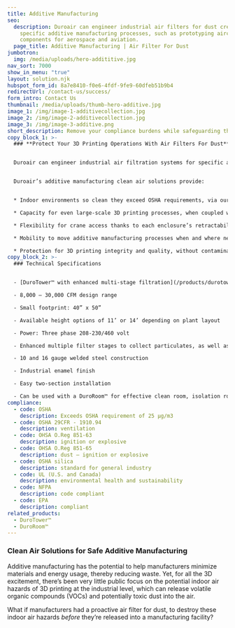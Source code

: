 ```yaml
---
title: Additive Manufacturing
seo:
  description: Duroair can engineer industrial air filters for dust created by
    specific additive manufacturing processes, such as prototyping aircraft
    components for aerospace and aviation.
  page_title: Additive Manufacturing | Air Filter For Dust
jumbotron:
  img: /media/uploads/hero-addititive.jpg
nav_sort: 7000
show_in_menu: "true"
layout: solution.njk
hubspot_form_id: 8a7e8410-f0e6-4fdf-9fe9-60dfeb51b9b4
redirectUrl: /contact-us/success/
form_intro: Contact Us
thumbnail: /media/uploads/thumb-hero-additive.jpg
image_1: /img/image-1-additivecollection.jpg
image_2: /img/image-2-additivecollection.jpg
image_3: /img/image-3-additive.png
short_description: Remove your compliance burdens while safeguarding the shop floor.
copy_block_1: >-
  ### **Protect Your 3D Printing Operations With Air Filters For Dust**


  Duroair can engineer industrial air filtration systems for specific additive manufacturing processes, such as prototyping aircraft components for aerospace and aviation. Armed with this technology, manufacturers can use 3D printing to innovate, without exposing facility employees to dust and gaseous particulates that can threaten safety and productivity.


  Duroair’s additive manufacturing clean air solutions provide:


  * Indoor environments so clean they exceed OSHA requirements, via our patented [Taper Draft Airflow Technology](https://www.duroair.com/products/taper-draft-airflow-technology/)

  * Capacity for even large-scale 3D printing processes, when coupled with Duroair’s [modular enclosures](/products/duroroom) that can be custom-tailored for specific applications

  * Flexibility for crane access thanks to each enclosure’s retractability, that won’t interfere with current ventilation infrastructure

  * Mobility to move additive manufacturing processes when and where needed, without interrupting other cellular workflows

  * Protection for 3D printing integrity and quality, without contamination from corrosive dust and hazardous fumes
copy_block_2: >-
  ### Technical Specifications


  - [DuroTower™ with enhanced multi-stage filtration](/products/durotower):

  - 8,000 – 30,000 CFM design range

  - Small footprint: 40” x 50”

  - Available height options of 11’ or 14’ depending on plant layout

  - Power: Three phase 208-230/460 volt

  - Enhanced multiple filter stages to collect particulates, as well as VOC reduction for various contaminant situations 

  - 10 and 16 gauge welded steel construction

  - Industrial enamel finish

  - Easy two-section installation

  - Can be used with a DuroRoom™ for effective clean room, isolation room, or dust collection applications
compliance:
  - code: OSHA
    description: Exceeds OSHA requirement of 25 μg/m3
  - code: OSHA 29CFR - 1910.94
    description: ventilation
  - code: OHSA O.Reg 851-63
    description: ignition or explosive
  - code: OHSA O.Reg 851-65
    description: dust – ignition or explosive
  - code: OSHA silica
    description: standard for general industry
  - code: UL (U.S. and Canada)
    description: environmental health and sustainability
  - code: NFPA
    description: code compliant
  - code: EPA
    description: compliant
related_products:
  - DuroTower™
  - DuroRoom™
---
```

### Clean Air Solutions for Safe Additive Manufacturing

Additive manufacturing has the potential to help manufacturers minimize materials and energy usage, thereby reducing waste. Yet, for all the 3D excitement, there’s been very little public focus on the potential indoor air hazards of 3D printing at the industrial level, which can release volatile organic compounds (VOCs) and potentially toxic dust into the air. 

What if manufacturers had a proactive air filter for dust, to destroy these indoor air hazards *before* they’re released into a manufacturing facility?